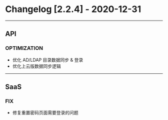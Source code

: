 <!-- generated by script, do not modify it manually -->
# Changelog [2.2.4] - 2020-12-31 

---
## API

### OPTIMIZATION

- 优化 AD/LDAP 目录数据同步 &amp; 登录
- 优化上云版数据同步逻辑

---
## SaaS

### FIX

- 修复重置密码页面需要登录的问题


